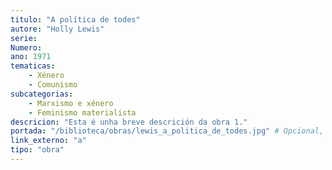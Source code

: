```yaml
---
titulo: "A política de todes"
autore: "Holly Lewis"
serie:
Numero:
ano: 1971
tematicas:
    - Xénero
    - Comunismo
subcategorias:
    - Marxismo e xénero
    - Feminismo materialista
descricion: "Esta é unha breve descrición da obra 1."
portada: "/biblioteca/obras/lewis_a_politica_de_todes.jpg" # Opcional, imaxe da portada
link_externo: "a"
tipo: "obra"
---
```



